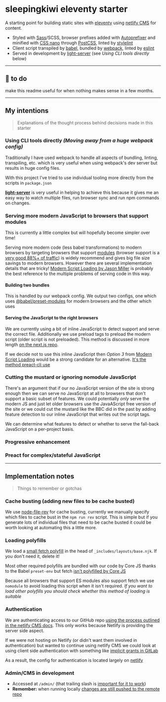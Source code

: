 # sleepingkiwi eleventy starter

A starting point for building static sites with [eleventy] using [netlify CMS] for content.

- Styled with [Sass]/SCSS, browser prefixes added with [Autoprefixer] and minified with [CSS nano] through [PostCSS], linted by [stylelint]
- Client script transpiled by [babel], bundled by [webpack], linted by [eslint]
- Served in development by [light-server] (see _Using CLI tools directly_ below)

---

## 👻 to do

make this readme useful for when nothing makes sense in a few months.

---

## My intentions

> Explanations of the thought process behind decisions made in this starter

### Using CLI tools directly _(Moving away from a huge webpack config)_

Traditionally I have used webpack to handle all aspects of bundling, linting, transpiling, etc. which is very useful when using webpack's dev server but results in huge config files.

With this project I've tried to use individual tooling more directly from the scripts in `package.json`

__[light-server]__ is very useful in helping to achieve this because it gives me an easy way to watch multiple files, run browser sync and run npm commands on changes.

### Serving more modern JavaScript to browsers that support modules

This is currently a little complex but will hopefully become simpler over time!

Serving more modern code (less babel transformations) to modern browsers by targeting browsers that support [modules](https://v8.dev/features/modules) (browser support is a [very good 88%+ of traffic](https://caniuse.com/#feat=es6-module)) is widely recommend and gives big file size savings to modern browsers. However there are several implementation details that are tricky! [Modern Script Loading by Jason Miller](https://jasonformat.com/modern-script-loading/) is probably the best reference to the multiple problems of serving code in this way.

#### Building two bundles

This is handled by our webpack config. We output two configs, one which uses [@babel/preset-modules](https://github.com/babel/preset-modules) for modern browsers and the other which uses

#### Serving the JavaScript to the right browsers

We are currently using a bit of inline JavaScript to detect support and serve the correct file. Additionally we use preload tags to preload the modern script (older script is not preloaded). This method is discussed in more length [on the next.js repo](https://github.com/zeit/next.js/issues/7563#issuecomment-509823285).

If we decide not to use this inline JavaScript then *Option 3* from [Modern Script Loading](https://jasonformat.com/modern-script-loading/) would be a strong candidate for an alternative. [It's the method preact-cli use](https://github.com/preactjs/preact-cli/blob/master/packages/cli/lib/resources/body-end.ejs)

### Cutting the mustard or ignoring nomodule JavaScript

There's an argument that if our no JavaScript version of the site is strong enough then we can serve no JavaScript at all to browsers that don't support a basic subset of features. We could potentially *only* serve the modern JS and just let older browsers use the JavaAScript free version of the site or we could cut the mustard like the BBC did in the past by adding feature detection to our inline JavaScript that writes out the script tags.

We can determine what features to detect or whether to serve the fall-back JavaScript on a per-project basis.

### Progressive enhancement

### Preact for complex/stateful JavaScript

---

## Implementation notes

> Things to remember or gotchas

### Cache busting (adding new files to be cache busted)

We use [node-file-rev] for cache busting, currently we manually specify which files to cache bust in the `npm run rev` script. This is simple but if you generate lots of individual files that need to be cache busted it could be worth looking at automating this a little more.

### Loading polyfills

We load a [small fetch polyfill](https://github.com/developit/unfetch) in the head of `_includes/layouts/base.njk`. If you don't need it, delete it!

Most other required polyfills are bundled with our code by Core JS thanks to the Babel `preset-env` but fetch [isn't polyfilled by Core JS](https://github.com/zloirock/core-js#missing-polyfills)

Because all browsers that support ES modules also support fetch we use `nomodule` to avoid loading this script when it isn't required. _If you want to load other polyfills you should check whether this method of loading is suitable_

### Authentication

We are authenticating access to our GitHub repo [using the process outlined in the netlify CMS docs](https://www.netlifycms.org/docs/authentication-backends/#github-backend). This only works because Netlify is providing the server side aspect.

If we were not hosting on Netlify (or didn't want them involved in authentication) but wanted to continue using netlify CMS we  could look at using client side authentication with something like [implicit grants in GitLab](https://www.netlifycms.org/docs/authentication-backends/#client-side-implicit-grant-gitlab)

As a result, the config for authentication is located largely on [netlify]

### Admin/CMS in development

- Accessed at `/admin/` (that trailing slash is [important for it to work](https://github.com/netlify/netlify-cms/issues/332))
- __Remember:__ when running locally [changes are still pushed to the remote repo](https://www.netlifycms.org/docs/configuration-options/#backend)

[eleventy]: https://www.11ty.io/
[netlify CMS]: https://github.com/netlify/netlify-cms
[netlify]: https://www.netlify.com/
[webpack]: https://webpack.js.org/
[Preact]: https://preactjs.com/
[Sass]: https://sass-lang.com/
[stylelint]: https://github.com/stylelint/stylelint
[eslint]: https://eslint.org/
[npm]: https://www.npmjs.com/
[babel]: https://babeljs.io/
[light-server]: https://github.com/txchen/light-server
[PostCSS]: https://postcss.org/
[Autoprefixer]: https://github.com/postcss/autoprefixer
[CSS nano]: https://cssnano.co/
[node-file-rev]: https://github.com/lukasoppermann/node-file-rev
